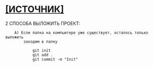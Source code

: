 # <a href="http://maxsite.org/page/how-to-put-your-project-on-github-com" align="absmiddle"/> [ИСТОЧНИК]</a>

2 СПОСОБА ВЫЛОЖИТЬ ПРОЕКТ: 
```
	А) Если папка на компьютере уже существует, осталось только выложить
		заходим в папку
		
			git init
			git add .
			git commit -m "Init"


